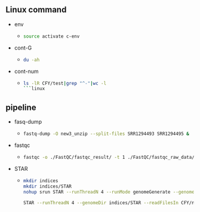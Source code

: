 ## Linux command

* env
  * ```bash
    source activate c-env
    ```
  
* cont-G
  * ```bash
    du -ah
    ```

* cont-num
  * ```bash
    ls -lR CFY/test|grep "^-"|wc -l
    ```linux
  
## pipeline

* fasq-dump
  * ```bash
    fastq-dump -O new3_unzip --split-files SRR1294493 SRR1294495 &
    ```
    
 * fastqc
   * ```bash
     fastqc -o ./FastQC/fastqc_result/ -t 1 ./FastQC/fastqc_raw_data/*.fastq#trimAdapterRemoval --file1 reads_1.fq --file2 reads_2.fq --basename output_paired --trimns --trimqualities --collapse
     ```
    
 * STAR
   * ```bash
     mkdir indices
     mkdir indices/STAR
     nohup srun STAR --runThreadN 4 --runMode genomeGenerate --genomeDir indices/STAR --genomeFastaFiles hg19_index/hg19.fa --sjdbGTFfile hg19_index/hg19.gtf &
     
     STAR --runThreadN 4 --genomeDir indices/STAR --readFilesIn CFY/new3_unzip/SRR*.fastq --outFileNamePrefix results/STAR/
     ```

    
   



